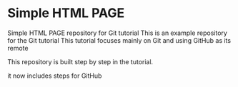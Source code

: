 # Simple HTML PAGE
Simple HTML PAGE repository for Git tutorial
This is an example repository for the Git tutorial
This tutorial focuses mainly on Git and using GitHub as its remote

This repository is built step by step in the tutorial.

it now includes steps for GitHub
